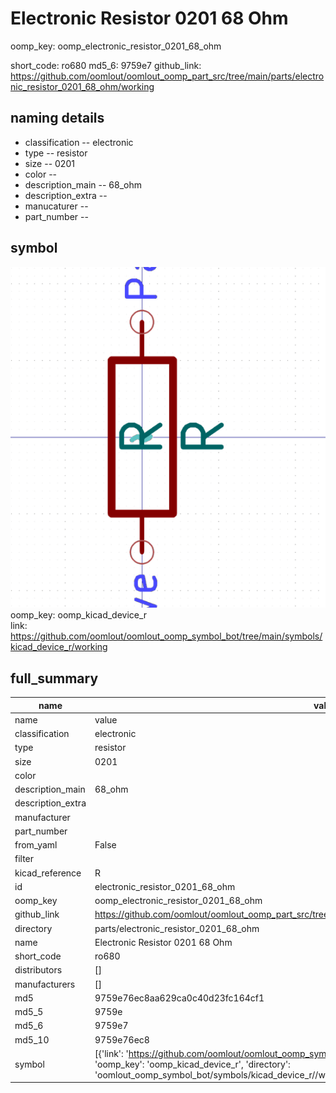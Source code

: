 # Electronic Resistor 0201 68 Ohm
oomp_key: oomp_electronic_resistor_0201_68_ohm 


short_code: ro680
md5_6: 9759e7
github_link: https://github.com/oomlout/oomlout_oomp_part_src/tree/main/parts/electronic_resistor_0201_68_ohm/working
## naming details
* classification -- electronic
* type -- resistor
* size -- 0201
* color -- 
* description_main -- 68_ohm
* description_extra -- 
* manucaturer -- 
* part_number -- 



## symbol

![](symbol/0/working/working_600.png)  
oomp_key: oomp_kicad_device_r  
link: https://github.com/oomlout/oomlout_oomp_symbol_bot/tree/main/symbols/kicad_device_r/working  


## full_summary
| name | value | 
| --- | --- | 
| name | value | 
| classification | electronic | 
| type | resistor | 
| size | 0201 | 
| color |  | 
| description_main | 68_ohm | 
| description_extra |  | 
| manufacturer |  | 
| part_number |  | 
| from_yaml | False | 
| filter |  | 
| kicad_reference | R | 
| id | electronic_resistor_0201_68_ohm | 
| oomp_key | oomp_electronic_resistor_0201_68_ohm | 
| github_link | https://github.com/oomlout/oomlout_oomp_part_src/tree/main/parts/electronic_resistor_0201_68_ohm/working | 
| directory | parts/electronic_resistor_0201_68_ohm | 
| name | Electronic Resistor 0201 68 Ohm | 
| short_code | ro680 | 
| distributors | [] | 
| manufacturers | [] | 
| md5 | 9759e76ec8aa629ca0c40d23fc164cf1 | 
| md5_5 | 9759e | 
| md5_6 | 9759e7 | 
| md5_10 | 9759e76ec8 | 
| symbol | [{'link': 'https://github.com/oomlout/oomlout_oomp_symbol_bot/tree/main/symbols/kicad_device_r', 'oomp_key': 'oomp_kicad_device_r', 'directory': 'oomlout_oomp_symbol_bot/symbols/kicad_device_r//working/working.kicad_sym'}] | 
